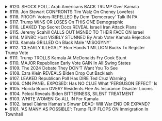 <details>
<summary>6120. SHOCK POLL: Arab Americans BACK TRUMP Over Kamala</summary><br>

<a href="https://www.youtube.com/watch?v=dLQppTD2t3U" target="_blank">
    <img src="https://img.youtube.com/vi/dLQppTD2t3U/maxresdefault.jpg" 
        alt="[Youtube]" width="200">
</a>

# SHOCK POLL: Arab Americans BACK TRUMP Over Kamala


</details>

<details>
<summary>6119. Jon Stewart CONFRONTS Tim Walz On Cheney Lovefest</summary><br>

<a href="https://www.youtube.com/watch?v=AxZSFPpBcXw" target="_blank">
    <img src="https://img.youtube.com/vi/AxZSFPpBcXw/maxresdefault.jpg" 
        alt="[Youtube]" width="200">
</a>

# Jon Stewart CONFRONTS Tim Walz On Cheney Lovefest


</details>

<details>
<summary>6118. PROOF: Voters REPELLED By Dem 'Democracy' Talk IN PA</summary><br>

<a href="https://www.youtube.com/watch?v=Htb_nNMkA7U" target="_blank">
    <img src="https://img.youtube.com/vi/Htb_nNMkA7U/maxresdefault.jpg" 
        alt="[Youtube]" width="200">
</a>

# PROOF: Voters REPELLED By Dem 'Democracy' Talk IN PA


</details>

<details>
<summary>6117. Trump WINS OR LOSES On THIS ONE Demographic</summary><br>

<a href="https://www.youtube.com/watch?v=TdZq3IysF2Y" target="_blank">
    <img src="https://img.youtube.com/vi/TdZq3IysF2Y/maxresdefault.jpg" 
        alt="[Youtube]" width="200">
</a>

# Trump WINS OR LOSES On THIS ONE Demographic


</details>

<details>
<summary>6116. LEAKED Top Secret Docs REVEAL Israeli Iran Attack Plans</summary><br>

<a href="https://www.youtube.com/watch?v=q-265WGlma4" target="_blank">
    <img src="https://img.youtube.com/vi/q-265WGlma4/maxresdefault.jpg" 
        alt="[Youtube]" width="200">
</a>

# LEAKED Top Secret Docs REVEAL Israeli Iran Attack Plans


</details>

<details>
<summary>6115. Jeremy Scahill CALLS OUT MSNBC TO THEIR FACE ON Israel</summary><br>

<a href="https://www.youtube.com/watch?v=9oMEG-IkFzw" target="_blank">
    <img src="https://img.youtube.com/vi/9oMEG-IkFzw/maxresdefault.jpg" 
        alt="[Youtube]" width="200">
</a>

# Jeremy Scahill CALLS OUT MSNBC TO THEIR FACE ON Israel


</details>

<details>
<summary>6114. MSNBC Host VISIBLY STUNNED By Arab Voter Kamala Rejection</summary><br>

<a href="https://www.youtube.com/watch?v=r1JaVBYptaU" target="_blank">
    <img src="https://img.youtube.com/vi/r1JaVBYptaU/maxresdefault.jpg" 
        alt="[Youtube]" width="200">
</a>

# MSNBC Host VISIBLY STUNNED By Arab Voter Kamala Rejection


</details>

<details>
<summary>6113. Kamala GRILLED On Black Male 'MISOGYNY'</summary><br>

<a href="https://www.youtube.com/watch?v=d3_Z6FU4ZP8" target="_blank">
    <img src="https://img.youtube.com/vi/d3_Z6FU4ZP8/maxresdefault.jpg" 
        alt="[Youtube]" width="200">
</a>

# Kamala GRILLED On Black Male 'MISOGYNY'


</details>

<details>
<summary>6112. 'CLEARLY ILLEGAL?' Elon Hands 1 MILLION Bucks To Register Trump Vote</summary><br>

<a href="https://www.youtube.com/watch?v=xJnmZrpFiHA" target="_blank">
    <img src="https://img.youtube.com/vi/xJnmZrpFiHA/maxresdefault.jpg" 
        alt="[Youtube]" width="200">
</a>

# 'CLEARLY ILLEGAL?' Elon Hands 1 MILLION Bucks To Register Trump Vote


</details>

<details>
<summary>6111. Trump TROLLS Kamala At McDonalds Fry Cook Stunt</summary><br>

<a href="https://www.youtube.com/watch?v=CBv1lXsxbfc" target="_blank">
    <img src="https://img.youtube.com/vi/CBv1lXsxbfc/maxresdefault.jpg" 
        alt="[Youtube]" width="200">
</a>

# Trump TROLLS Kamala At McDonalds Fry Cook Stunt


</details>

<details>
<summary>6110. MAJOR Republican Early Vote GAIN In All Swing States</summary><br>

<a href="https://www.youtube.com/watch?v=wXY_8k43TH8" target="_blank">
    <img src="https://img.youtube.com/vi/wXY_8k43TH8/maxresdefault.jpg" 
        alt="[Youtube]" width="200">
</a>

# MAJOR Republican Early Vote GAIN In All Swing States


</details>

<details>
<summary>6109. The 2024 Debate They DON'T Want You To See</summary><br>

<a href="https://www.youtube.com/watch?v=HlAqDB7S9fI" target="_blank">
    <img src="https://img.youtube.com/vi/HlAqDB7S9fI/maxresdefault.jpg" 
        alt="[Youtube]" width="200">
</a>

# The 2024 Debate They DON'T Want You To See


</details>

<details>
<summary>6108. Ezra Klein REVEALS Biden Drop Out Backlash</summary><br>

<a href="https://www.youtube.com/watch?v=XG3x7GhKp98" target="_blank">
    <img src="https://img.youtube.com/vi/XG3x7GhKp98/maxresdefault.jpg" 
        alt="[Youtube]" width="200">
</a>

# Ezra Klein REVEALS Biden Drop Out Backlash


</details>

<details>
<summary>6107. LEAKED Republican Poll Has DIRE Ted Cruz Warning</summary><br>

<a href="https://www.youtube.com/watch?v=blBx4g5EWMY" target="_blank">
    <img src="https://img.youtube.com/vi/blBx4g5EWMY/maxresdefault.jpg" 
        alt="[Youtube]" width="200">
</a>

# LEAKED Republican Poll Has DIRE Ted Cruz Warning


</details>

<details>
<summary>6106. CNN PANEL EXPOSED: Has NO CLUE What 'FERGUSON EFFECT' Is</summary><br>

<a href="https://www.youtube.com/watch?v=6k-_a1pbkD8" target="_blank">
    <img src="https://img.youtube.com/vi/6k-_a1pbkD8/maxresdefault.jpg" 
        alt="[Youtube]" width="200">
</a>

# CNN PANEL EXPOSED: Has NO CLUE What 'FERGUSON EFFECT' Is


</details>

<details>
<summary>6105. Florida Boom OVER? Residents Flee As Insurance Disaster Looms</summary><br>

<a href="https://www.youtube.com/watch?v=d8fKHRPtyQY" target="_blank">
    <img src="https://img.youtube.com/vi/d8fKHRPtyQY/maxresdefault.jpg" 
        alt="[Youtube]" width="200">
</a>

# Florida Boom OVER? Residents Flee As Insurance Disaster Looms


</details>

<details>
<summary>6104. Pelosi Reveals Biden BITTERNESS, SILENT TREATMENT</summary><br>

<a href="https://www.youtube.com/watch?v=-T_JSEmF-yQ" target="_blank">
    <img src="https://img.youtube.com/vi/-T_JSEmF-yQ/maxresdefault.jpg" 
        alt="[Youtube]" width="200">
</a>

# Pelosi Reveals Biden BITTERNESS, SILENT TREATMENT


</details>

<details>
<summary>6103. WHITE WOMEN Go ALL IN For Kamala</summary><br>

<a href="https://www.youtube.com/watch?v=ekojG8vVwVI" target="_blank">
    <img src="https://img.youtube.com/vi/ekojG8vVwVI/maxresdefault.jpg" 
        alt="[Youtube]" width="200">
</a>

# WHITE WOMEN Go ALL IN For Kamala


</details>

<details>
<summary>6102. Israel Claims Hamas's Sinwar DEAD: Will War END OR EXPAND?</summary><br>

<a href="https://www.youtube.com/watch?v=mJb7hiYtw-U" target="_blank">
    <img src="https://img.youtube.com/vi/mJb7hiYtw-U/maxresdefault.jpg" 
        alt="[Youtube]" width="200">
</a>

# Israel Claims Hamas's Sinwar DEAD: Will War END OR EXPAND?


</details>

<details>
<summary>6101. 'AS MANY AS POSSIBLE': Trump FLIP FLOPS ON Immigration In Townhall</summary><br>

<a href="https://www.youtube.com/watch?v=wwApBY2yxUI" target="_blank">
    <img src="https://img.youtube.com/vi/wwApBY2yxUI/maxresdefault.jpg" 
        alt="[Youtube]" width="200">
</a>

# 'AS MANY AS POSSIBLE': Trump FLIP FLOPS ON Immigration In Townhall


</details>

